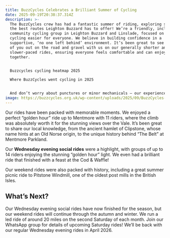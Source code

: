 ```yaml
---
title: BuzzCycles Celebrates a Brilliant Summer of Cycling
date: 2025-09-19T20:38:37.314Z
description: >-
  The BuzzCycles crew has had a fantastic summer of riding, exploring some of
  the best routes Leighton Buzzard has to offer! We’re a friendly, inclusive
  community cycling group in Leighton Buzzard and Linslade, focused on making
  cycling easier for everyone. We believe in building confidence in a
  supportive, ‘no one left behind’ environment. It’s been great to see so many
  of you out on the road and gravel with us on our generally shorter and
  slower-paced rides, ensuring everyone feels comfortable and can enjoy the ride
  together.


  Buzzcycles cycling heatmap 2025

  Where BuzzCycles went cycling in 2025


  And don’t worry about punctures or minor mechanicals – our experienced ride leaders are always on hand to help with common roadside fixes, ensuring you can keep rolling with the group! If you want your bike checked over before your first ride, then why not take advantage of our free Dr Bike sessions.
image: https://buzzcycles.org.uk/wp-content/uploads/2025/09/BuzzCycles-Cycling-HeatMap-2025-760x760.png.webp
---
```

Our rides have been packed with memorable moments. We enjoyed a perfect “golden hour” ride up to Mentmore with 11 riders, where the climb was absolutely worth it for the stunning views over the Vale. It’s been great to share our local knowledge, from the ancient hamlet of Clipstone, whose name hints at an Old Norse origin, to the unique history behind “The Belt” at Mentmore Parkland.

Our **Wednesday evening social rides** were a highlight, with groups of up to 14 riders enjoying the stunning “golden hour” light. We even had a brilliant ride that finished with a feast at the Cod & Waffle!

Our weekend rides were also packed with history, including a great summer picnic ride to Pitstone Windmill, one of the oldest post mills in the British Isles.

## What’s Next?

Our Wednesday evening social rides have now finished for the season, but our weekend rides will continue through the autumn and winter. We run a led ride of around 20 miles on the second Saturday of each month. Join our WhatsApp group for details of upcoming Saturday rides! We’ll be back with our regular Wednesday evening rides in April 2026.